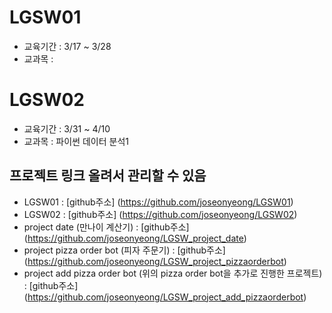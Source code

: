 # LGSW01
- 교육기간 : 3/17 ~ 3/28
- 교과목 : 

# LGSW02
- 교육기간 : 3/31 ~ 4/10
- 교과목 : 파이썬 데이터 분석1

## 프로젝트 링크 올려서 관리할 수 있음
- LGSW01 : [github주소] (https://github.com/joseonyeong/LGSW01)
- LGSW02 : [github주소] (https://github.com/joseonyeong/LGSW02)
- project date (만나이 계산기) : [github주소] (https://github.com/joseonyeong/LGSW_project_date)
- project pizza order bot (피자 주문기) : [github주소] (https://github.com/joseonyeong/LGSW_project_pizzaorderbot)
- project add pizza order bot (위의 pizza order bot을 추가로 진행한 프로젝트) : [github주소] (https://github.com/joseonyeong/LGSW_project_add_pizzaorderbot)
